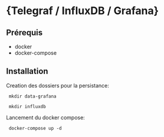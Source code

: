 #  {Telegraf / InfluxDB / Grafana}

## Prérequis

- docker
- docker-compose

## Installation

Creation des dossiers pour la persistance:

``` mkdir data-grafana```

``` mkdir influxdb```

Lancement du docker compose:

``` docker-compose up -d```

